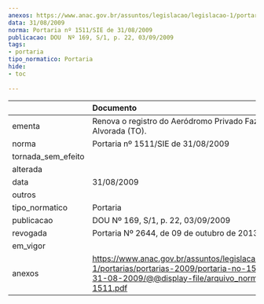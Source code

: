 ```yaml
---
anexos: https://www.anac.gov.br/assuntos/legislacao/legislacao-1/portarias/portarias-2009/portaria-no-1511-sie-de-31-08-2009/@@display-file/arquivo_norma/PA2009-1511.pdf
data: 31/08/2009
norma: Portaria nº 1511/SIE de 31/08/2009
publicacao: DOU  Nº 169, S/1, p. 22, 03/09/2009
tags:
- portaria
tipo_normatico: Portaria
hide: 
- toc 
 
---
```


|                    | Documento                                                                                                                                                         |
|:-------------------|:------------------------------------------------------------------------------------------------------------------------------------------------------------------|
| ementa             | Renova o registro do Aeródromo Privado Fazenda Alvorada (TO).                                                                                                     |
| norma              | Portaria nº 1511/SIE de 31/08/2009                                                                                                                                |
| tornada_sem_efeito |                                                                                                                                                                   |
| alterada           |                                                                                                                                                                   |
| data               | 31/08/2009                                                                                                                                                        |
| outros             |                                                                                                                                                                   |
| tipo_normatico     | Portaria                                                                                                                                                          |
| publicacao         | DOU  Nº 169, S/1, p. 22, 03/09/2009                                                                                                                               |
| revogada           | Portaria Nº 2644, de 09 de outubro de 2013                                                                                                                        |
| em_vigor           |                                                                                                                                                                   |
| anexos             | https://www.anac.gov.br/assuntos/legislacao/legislacao-1/portarias/portarias-2009/portaria-no-1511-sie-de-31-08-2009/@@display-file/arquivo_norma/PA2009-1511.pdf |